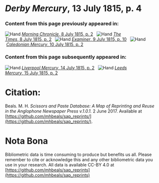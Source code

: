 # *Derby Mercury*, 13 July 1815, p. 4  
  
### Content from this page previously appeared in:  
![Hand](http://scissorsandpaste.net/wp-content/uploads/2017/06/smallhandpointer.png) [*Morning Chronicle*, 8 July 1815, p. 2](https://mhbeals.github.io/sap_html/Morning-Chronicle/Morning-Chronicle-8-July-1815-p-2)  
![Hand](http://scissorsandpaste.net/wp-content/uploads/2017/06/smallhandpointer.png) [*The Times*, 8 July 1815, p. 2](https://mhbeals.github.io/sap_html/The-Times/The-Times-8-July-1815-p-2)  
![Hand](http://scissorsandpaste.net/wp-content/uploads/2017/06/smallhandpointer.png) [*Examiner*, 9 July 1815, p. 10](https://mhbeals.github.io/sap_html/Examiner/Examiner-9-July-1815-p-10)  
![Hand](http://scissorsandpaste.net/wp-content/uploads/2017/06/smallhandpointer.png) [*Caledonian Mercury*, 10 July 1815, p. 2](https://mhbeals.github.io/sap_html/Caledonian-Mercury/Caledonian-Mercury-10-July-1815-p-2)  
  
### Content from this page subsequently appeared in:  
![Hand](http://scissorsandpaste.net/wp-content/uploads/2017/06/smallhandpointer.png) [*Liverpool Mercury*, 14 July 1815, p. 2](https://mhbeals.github.io/sap_html/Liverpool-Mercury/Liverpool-Mercury-14-July-1815-p-2)  
![Hand](http://scissorsandpaste.net/wp-content/uploads/2017/06/smallhandpointer.png) [*Leeds Mercury*, 15 July 1815, p. 2](https://mhbeals.github.io/sap_html/Leeds-Mercury/Leeds-Mercury-15-July-1815-p-2)  


# Citation: 

Beals. M. H. *Scissors and Paste Database: A Map of Reprinting and Reuse in the Anglophone Newspaper Press v.1.0.1.* 2 June 2017. Available at [https://github.com/mhbeals/sap_reprints/](https://github.com/mhbeals/sap_reprints/). 

# Nota Bona

Bibliometric data is time consuming to produce but benefits us all. Please remember to cite or acknowledge this and any other bibliometric data you use in your research. All data is available CC-BY 4.0 at [https://github.com/mhbeals/sap_reprints](https://github.com/mhbeals/sap_reprints)
